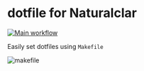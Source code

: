 # dotfile for Naturalclar

[![Main workflow][mainworkflowbadge]][githubactions]

Easily set dotfiles using `Makefile`

![makefile](https://user-images.githubusercontent.com/6936373/63206028-6458d600-c0e8-11e9-8f6f-64ad969c5280.png)

[mainworkflowbadge]: https://github.com/Naturalclar/dotfiles/workflows/Main%20workflow/badge.svg
[githubactions]: https://github.com/Naturalclar/dotfiles/actions
